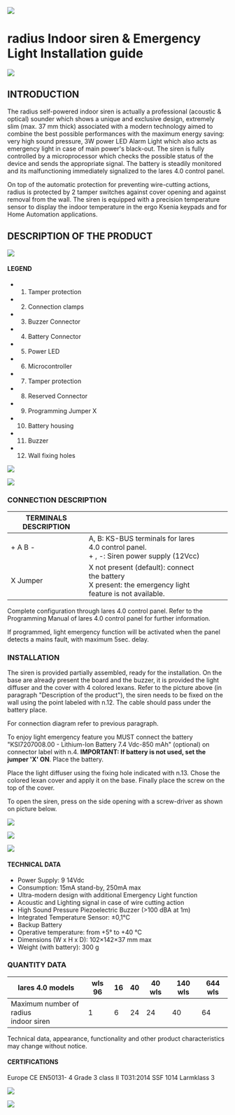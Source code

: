 ![](_page_0_Picture_0.jpeg)

# radius Indoor siren & Emergency Light Installation guide

![](_page_0_Picture_2.jpeg)

## **INTRODUCTION**

The radius self-powered indoor siren is actually a professional (acoustic & optical) sounder which shows a unique and exclusive design, extremely slim (max. 37 mm thick) associated with a modern technology aimed to combine the best possible performances with the maximum energy saving: very high sound pressure, 3W power LED Alarm Light which also acts as emergency light in case of main power's black-out. The siren is fully controlled by a microprocessor which checks the possible status of the device and sends the appropriate signal. The battery is steadily monitored and its malfunctioning immediately signalized to the lares 4.0 control panel.

On top of the automatic protection for preventing wire-cutting actions, radius is protected by 2 tamper switches against cover opening and against removal from the wall. The siren is equipped with a precision temperature sensor to display the indoor temperature in the ergo Ksenia keypads and for Home Automation applications.

## **DESCRIPTION OF THE PRODUCT**

![](_page_0_Figure_8.jpeg)

#### **LEGEND**

- 1. Tamper protection
- 2. Connection clamps
- 3. Buzzer Connector
- 4. Battery Connector
- 5. Power LED
- 6. Microcontroller
- 7. Tamper protection
- 8. Reserved Connector
- 9. Programming Jumper X
- 10. Battery housing
- 11. Buzzer
- 12. Wall fixing holes

![](_page_0_Picture_22.jpeg)

![](_page_1_Picture_0.jpeg)

### **CONNECTION DESCRIPTION**

| TERMINALS DESCRIPTION |                                                                                                          |  |  |  |
|-----------------------|----------------------------------------------------------------------------------------------------------|--|--|--|
| + A B -               | A, B: KS-BUS terminals for lares 4.0 control panel.<br>+ , -: Siren power supply (12Vcc)                 |  |  |  |
| X Jumper              | X not present (default): connect the battery<br>X present: the emergency light feature is not available. |  |  |  |

Complete configuration through lares 4.0 control panel. Refer to the Programming Manual of lares 4.0 control panel for further information.

If programmed, light emergency function will be activated when the panel detects a mains fault, with maximum 5sec. delay.

### **INSTALLATION**

The siren is provided partially assembled, ready for the installation. On the base are already present the board and the buzzer, it is provided the light diffuser and the cover with 4 colored lexans. Refer to the picture above (in paragraph "Description of the product"), the siren needs to be fixed on the wall using the point labeled with n.12. The cable should pass under the battery place.

For connection diagram refer to previous paragraph.

To enjoy light emergency feature you MUST connect the battery "KSI7207008.00 - Lithium-Ion Battery 7.4 Vdc-850 mAh" (optional) on connector label with n.4. **IMPORTANT: If battery is not used, set the jumper 'X' ON**. Place the battery.

Place the light diffuser using the fixing hole indicated with n.13. Chose the colored lexan cover and apply it on the base. Finally place the screw on the top of the cover.

To open the siren, press on the side opening with a screw-driver as shown on picture below.

![](_page_1_Picture_11.jpeg)

![](_page_1_Picture_12.jpeg)

![](_page_2_Picture_0.jpeg)

#### **TECHNICAL DATA**

- Power Supply: 9 14Vdc
- Consumption: 15mA stand-by, 250mA max
- Ultra-modern design with additional Emergency Light function
- Acoustic and Lighting signal in case of wire cutting action
- High Sound Pressure Piezoelectric Buzzer (>100 dBA at 1m)
- Integrated Temperature Sensor: ±0,1°C
- Backup Battery
- Operative temperature: from +5° to +40 °C
- Dimensions (W x H x D): 102×142×37 mm max
- Weight (with battery): 300 g

### **QUANTITY DATA**

| lares 4.0 models                         | wls 96 | 16 | 40 | 40 wls | 140 wls | 644 wls |
|------------------------------------------|--------|----|----|--------|---------|---------|
| Maximum number of radius<br>indoor siren | 1      | 6  | 24 | 24     | 40      | 64      |

Technical data, appearance, functionality and other product characteristics may change without notice.

#### **CERTIFICATIONS**

Europe CE EN50131- 4 Grade 3 class II T031:2014 SSF 1014 Larmklass 3

![](_page_2_Picture_17.jpeg)

![](_page_2_Picture_18.jpeg)